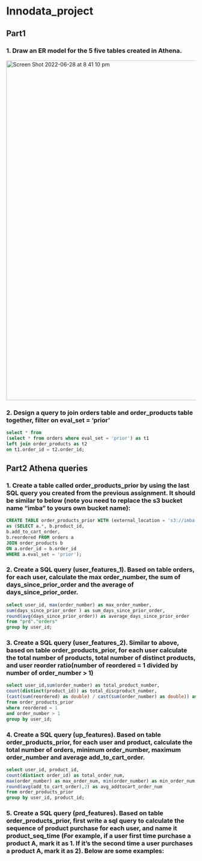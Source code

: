 # Innodata_project
## Part1 
### 1. Draw an ER model for the 5 five tables created in Athena. 
<img width="901" alt="Screen Shot 2022-06-28 at 8 41 10 pm" src="https://user-images.githubusercontent.com/70564580/176159860-80bcd447-4fcd-4db0-b18f-666f20ca5442.png">

### 2. Design a query to join orders table and order_products table together, filter on eval_set = ‘prior’
```sql
select * from 
(select * from orders where eval_set = 'prior') as t1
left join order_products as t2
on t1.order_id = t2.order_id;
```

## Part2 Athena queries
### 1. Create a table called order_products_prior by using the last SQL query you created from the previous assignment. It should be similar to below (note you need to replace the s3 bucket name “imba” to yours own bucket name):
```sql
CREATE TABLE order_products_prior WITH (external_location = 's3://imba-ming3/features/order_products_prior/', format = 'parquet')
as (SELECT a.*, b.product_id,
b.add_to_cart_order,
b.reordered FROM orders a
JOIN order_products b
ON a.order_id = b.order_id
WHERE a.eval_set = 'prior');
```

### 2. Create a SQL query (user_features_1). Based on table orders, for each user, calculate the max order_number, the sum of days_since_prior_order and the average of days_since_prior_order.
```sql
select user_id, max(order_number) as max_order_number,
sum(days_since_prior_order ) as sum_days_since_prior_order,
round(avg(days_since_prior_order)) as average_days_since_prior_order
from "prd"."orders"
group by user_id;
```

### 3. Create a SQL query (user_features_2). Similar to above, based on table order_products_prior, for each user calculate the total number of products, total number of distinct products, and user reorder ratio(number of reordered = 1 divided by number of order_number > 1)
```sql
select user_id,sum(order_number) as total_product_number,
count(distinct(product_id)) as total_discproduct_number,
(cast(sum(reordered) as double) / cast(sum(order_number) as double)) as reordered_ratio
from order_products_prior
where reordered = 1
and order_number > 1
group by user_id;
```

### 4. Create a SQL query (up_features). Based on table order_products_prior, for each user and product, calculate the total number of orders, minimum order_number, maximum order_number and average add_to_cart_order.
```sql
select user_id, product_id,
count(distinct order_id) as total_order_num,
max(order_number) as max_order_num, min(order_number) as min_order_num, 
round(avg(add_to_cart_order),2) as avg_addtocart_order_num
from order_products_prior
group by user_id, product_id;
```

### 5. Create a SQL query (prd_features). Based on table order_products_prior, first write a sql query to calculate the sequence of product purchase for each user, and name it product_seq_time (For example, if a user first time purchase a product A, mark it as 1. If it’s the second time a user purchases a product A, mark it as 2). Below are some examples:
